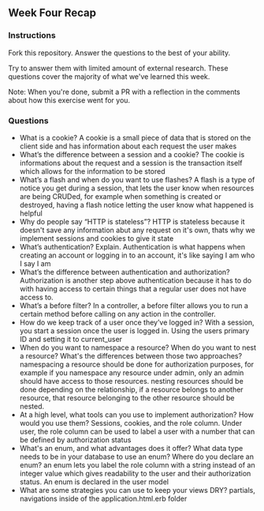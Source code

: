 ## Week Four Recap

### Instructions
Fork this repository. Answer the questions to the best of your ability.

Try to answer them with limited amount of external research. These questions cover the majority of what we've learned this week.

Note: When you're done, submit a PR with a reflection in the comments about how this exercise went for you.

### Questions

* What is a cookie?
  A cookie is a small piece of data that is stored on the client side and has information about each request the user makes
* What’s the difference between a session and a cookie?
  The cookie is informations about the request and a session is the transaction itself which allows for the information to be stored
* What’s a flash and when do you want to use flashes?
  A flash is a type of notice you get during a session, that lets the user know when resources are being CRUDed, for example when something is created or destroyed,
  having a flash notice letting the user know what happened is helpful
* Why do people say “HTTP is stateless”?
  HTTP is stateless because it doesn't save any information abut any request on it's own, thats why we implement sessions and cookies to give it state
* What’s authentication? Explain.
  Authentication is what happens when creating an account or logging in to an account, it's like saying I am who I say I am
* What’s the difference between authentication and authorization?
  Authorization is another step above authentication because it has to do with having access to certain things that a regular user does not have access to.
* What’s a before filter?
  In a controller, a before filter allows you to run a certain method before calling on any action in the controller.
* How do we keep track of a user once they’ve logged in?
  With a session, you start a session once the user is logged in. Using the users primary ID and setting it to current_user
* When do you want to namespace a resource? When do you want to nest a resource? What's the differences between those two approaches?
  namespacing a resource should be done for authorization purposes, for example if you namespace any resource under admin, only an admin should have access to those resources.
  nesting resources should be done depending on the relationship, if a resource belongs to another resource, that resource belonging to the other resource should be nested.
* At a high level, what tools can you use to implement authorization? How would you use them?
  Sessions, cookies, and the role column. Under user, the role column can be used to label a user with a number that can be defined by authorization status
* What's an enum, and what advantages does it offer? What data type needs to be in your database to use an enum? Where do you declare an enum?
  an enum lets you label the role column with a string instead of an integer value which gives readability to the user and their authorization status. An enum is declared in the user model
* What are some strategies you can use to keep your views DRY?
  partials, navigations inside of the application.html.erb folder
